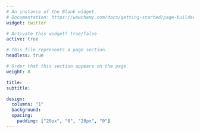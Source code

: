 ```yaml
---
# An instance of the Blank widget.
# Documentation: https://wowchemy.com/docs/getting-started/page-builder/
widget: twitter

# Activate this widget? true/false
active: true

# This file represents a page section.
headless: true

# Order that this section appears on the page.
weight: 8

title: 
subtitle:

design:
  columns: "1"
  background:
  spacing:
    padding: ["20px", "0", "20px", "0"]
---
```

